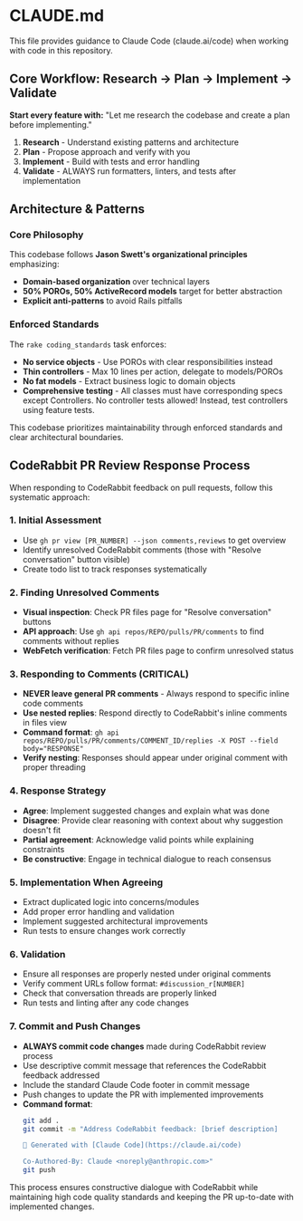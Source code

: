 # CLAUDE.md

This file provides guidance to Claude Code (claude.ai/code) when working with code in this repository.

## Core Workflow: Research → Plan → Implement → Validate

**Start every feature with:** "Let me research the codebase and create a plan before implementing."

1. **Research** - Understand existing patterns and architecture
2. **Plan** - Propose approach and verify with you
3. **Implement** - Build with tests and error handling
4. **Validate** - ALWAYS run formatters, linters, and tests after implementation

## Architecture & Patterns

### Core Philosophy

This codebase follows **Jason Swett's organizational principles** emphasizing:

- **Domain-based organization** over technical layers
- **50% POROs, 50% ActiveRecord models** target for better abstraction
- **Explicit anti-patterns** to avoid Rails pitfalls

### Enforced Standards

The `rake coding_standards` task enforces:

- **No service objects** - Use POROs with clear responsibilities instead
- **Thin controllers** - Max 10 lines per action, delegate to models/POROs
- **No fat models** - Extract business logic to domain objects
- **Comprehensive testing** - All classes must have corresponding specs except Controllers. No controller tests allowed! Instead, test controllers using feature tests.

This codebase prioritizes maintainability through enforced standards and clear architectural boundaries.

## CodeRabbit PR Review Response Process

When responding to CodeRabbit feedback on pull requests, follow this systematic approach:

### 1. Initial Assessment
- Use `gh pr view [PR_NUMBER] --json comments,reviews` to get overview
- Identify unresolved CodeRabbit comments (those with "Resolve conversation" button visible)
- Create todo list to track responses systematically

### 2. Finding Unresolved Comments
- **Visual inspection**: Check PR files page for "Resolve conversation" buttons
- **API approach**: Use `gh api repos/REPO/pulls/PR/comments` to find comments without replies
- **WebFetch verification**: Fetch PR files page to confirm unresolved status

### 3. Responding to Comments (CRITICAL)
- **NEVER leave general PR comments** - Always respond to specific inline code comments
- **Use nested replies**: Respond directly to CodeRabbit's inline comments in files view
- **Command format**: `gh api repos/REPO/pulls/PR/comments/COMMENT_ID/replies -X POST --field body="RESPONSE"`
- **Verify nesting**: Responses should appear under original comment with proper threading

### 4. Response Strategy
- **Agree**: Implement suggested changes and explain what was done
- **Disagree**: Provide clear reasoning with context about why suggestion doesn't fit
- **Partial agreement**: Acknowledge valid points while explaining constraints
- **Be constructive**: Engage in technical dialogue to reach consensus

### 5. Implementation When Agreeing
- Extract duplicated logic into concerns/modules
- Add proper error handling and validation
- Implement suggested architectural improvements
- Run tests to ensure changes work correctly

### 6. Validation
- Ensure all responses are properly nested under original comments
- Verify comment URLs follow format: `#discussion_r[NUMBER]`
- Check that conversation threads are properly linked
- Run tests and linting after any code changes

### 7. Commit and Push Changes
- **ALWAYS commit code changes** made during CodeRabbit review process
- Use descriptive commit message that references the CodeRabbit feedback addressed
- Include the standard Claude Code footer in commit message
- Push changes to update the PR with implemented improvements
- **Command format**: 
  ```bash
  git add .
  git commit -m "Address CodeRabbit feedback: [brief description]
  
  🤖 Generated with [Claude Code](https://claude.ai/code)
  
  Co-Authored-By: Claude <noreply@anthropic.com>"
  git push
  ```

This process ensures constructive dialogue with CodeRabbit while maintaining high code quality standards and keeping the PR up-to-date with implemented changes.
